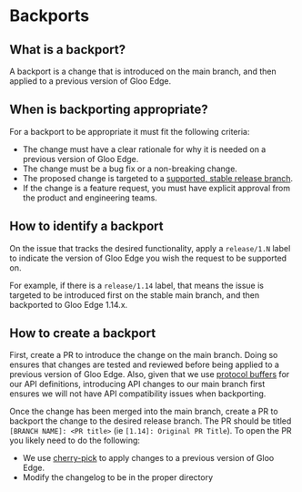 # Backports

## What is a backport?
A backport is a change that is introduced on the main branch, and then applied to a previous version of Gloo Edge.

## When is backporting appropriate?
For a backport to be appropriate it must fit the following criteria:
- The change must have a clear rationale for why it is needed on a previous version of Gloo Edge.
- The change must be a bug fix or a non-breaking change.
- The proposed change is targeted to a [supported, stable release branch](https://docs.solo.io/gloo-edge/latest/reference/support/).
- If the change is a feature request, you must have explicit approval from the product and engineering teams. 

## How to identify a backport
On the issue that tracks the desired functionality, apply a `release/1.N` label to indicate the version of Gloo Edge you wish the request to be supported on.

For example, if there is a `release/1.14` label, that means the issue is targeted to be introduced first on the stable main branch, and then backported to Gloo Edge 1.14.x.

## How to create a backport
First, create a PR to introduce the change on the main branch. Doing so ensures that changes are tested and reviewed before being applied to a previous version of Gloo Edge. Also, given that we use [protocol buffers](https://developers.google.com/protocol-buffers) for our API definitions, introducing API changes to our main branch first ensures we will not have API compatibility issues when backporting.

Once the change has been merged into the main branch, create a PR to backport the change to the desired release branch. The PR should be titled `[BRANCH NAME]: <PR title>` (ie `[1.14]: Original PR Title`). To open the PR you likely need to do the following:
- We use [cherry-pick](https://git-scm.com/docs/git-cherry-pick) to apply changes to a previous version of Gloo Edge.
- Modify the changelog to be in the proper directory